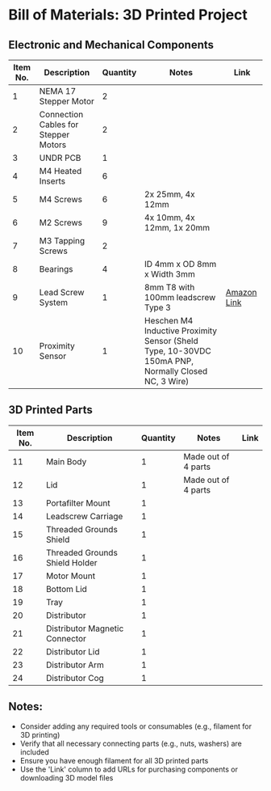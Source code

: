 # Bill of Materials: 3D Printed Project

## Electronic and Mechanical Components

| Item No. | Description | Quantity | Notes | Link |
|----------|-------------|----------|-------|------|
| 1 | NEMA 17 Stepper Motor | 2 | | |
| 2 | Connection Cables for Stepper Motors | 2 | | |
| 3 | UNDR PCB | 1 | | |
| 4 | M4 Heated Inserts | 6 | | |
| 5 | M4 Screws | 6 | 2x 25mm, 4x 12mm | |
| 6 | M2 Screws | 9 | 4x 10mm, 4x 12mm, 1x 20mm | |
| 7 | M3 Tapping Screws | 2 | | |
| 8 | Bearings | 4 | ID 4mm x OD 8mm x Width 3mm | |
| 9 | Lead Screw System | 1 | 8mm T8 with 100mm leadscrew Type 3 | [Amazon Link](https://www.amazon.co.uk/iYueshare-100mm-Printer-Trapezoidal-Coupling/dp/B09K7HXKJD/) |
| 10 | Proximity Sensor | 1 | Heschen M4 Inductive Proximity Sensor (Sheld Type, 10-30VDC 150mA PNP, Normally Closed NC, 3 Wire) | |

## 3D Printed Parts

| Item No. | Description | Quantity | Notes | Link |
|----------|-------------|----------|-------|------|
| 11 | Main Body | 1 | Made out of 4 parts | |
| 12 | Lid | 1 | Made out of 4 parts | |
| 13 | Portafilter Mount | 1 | | |
| 14 | Leadscrew Carriage | 1 | | |
| 15 | Threaded Grounds Shield | 1 | | |
| 16 | Threaded Grounds Shield Holder | 1 | | |
| 17 | Motor Mount | 1 | | |
| 18 | Bottom Lid | 1 | | |
| 19 | Tray | 1 | | |
| 20 | Distributor | 1 | | |
| 21 | Distributor Magnetic Connector | 1 | | |
| 22 | Distributor Lid | 1 | | |
| 23 | Distributor Arm | 1 | | |
| 24 | Distributor Cog | 1 | | |

## Notes:
- Consider adding any required tools or consumables (e.g., filament for 3D printing)
- Verify that all necessary connecting parts (e.g., nuts, washers) are included
- Ensure you have enough filament for all 3D printed parts
- Use the 'Link' column to add URLs for purchasing components or downloading 3D model files
